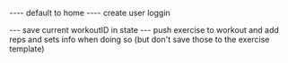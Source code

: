 ---- default to home
---- create user loggin

--- save current workoutID in state
--- push exercise to workout and add reps and sets info when doing so (but don't save those to the exercise template)
